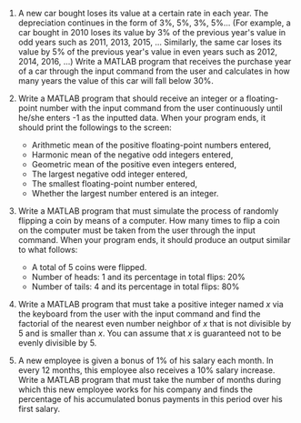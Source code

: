 1. A new car bought loses its value at a certain rate in each year. The depreciation continues in the form of 3%, 5%, 3%, 5%... (For example, a car bought in 2010 loses its value by 3% of the previous year's value in odd years such as 2011, 2013, 2015, ... Similarly, the same car loses its value by 5% of the previous year's value in even years such as 2012, 2014, 2016, ...) Write a MATLAB program that receives the purchase year of a car through the input command from the user and calculates in how many years the value of this car will fall below 30%.

2. Write a MATLAB program that should receive an integer or a floating-point number with the input command from the user continuously until he/she enters -1 as the inputted data. When your program ends, it should print the followings to the screen:
   - Arithmetic mean of the positive floating-point numbers entered,
   - Harmonic mean of the negative odd integers entered,
   - Geometric mean of the positive even integers entered,
   - The largest negative odd integer entered,
   - The smallest floating-point number entered,
   - Whether the largest number entered is an integer.

3. Write a MATLAB program that must simulate the process of randomly flipping a coin by means of a computer. How many times to flip a coin on the computer must be taken from the user through the input command. When your program ends, it should produce an output similar to what follows:
   - A total of 5 coins were flipped.
   - Number of heads: 1 and its percentage in total flips: 20%
   - Number of tails: 4 and its percentage in total flips: 80%

4. Write a MATLAB program that must take a positive integer named $x$ via the keyboard from the user with the input command and find the factorial of the nearest even number neighbor of $x$ that is not divisible by 5 and is smaller than $x$. You can assume that $x$ is guaranteed not to be evenly divisible by 5.

5. A new employee is given a bonus of 1% of his salary each month. In every 12 months, this employee also receives a 10% salary increase. Write a MATLAB program that must take the number of months during which this new employee works for his company and finds the percentage of his accumulated bonus payments in this period over his first salary.
